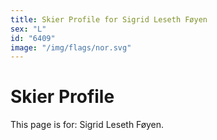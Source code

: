 ```yaml
---
title: Skier Profile for Sigrid Leseth Føyen
sex: "L"
id: "6409"
image: "/img/flags/nor.svg" 
---
```


# Skier Profile

This page is for: Sigrid Leseth Føyen.
    